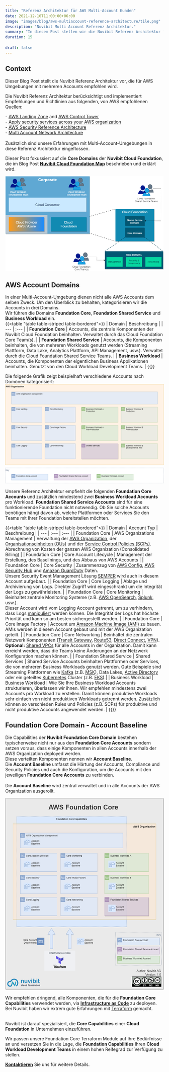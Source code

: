 ```yaml
---
title: "Referenz Architektur für AWS Multi-Account Kunden"
date: 2021-12-10T11:00:00+06:00
image: "images/blog/aws-multiaccount-reference-architecture/tile.png"
description: "Nuvibit Multi Account Referenz Architektur."
summary: "In diesem Post stellen wir die Nuvibit Referenz Architektur für Kunden vor, die in ihrer Umgebung mehrere AWS Accounts betreiben."
duration: 15

draft: false
---
```

## Context

Dieser Blog Post stellt die Nuvibit Referenz Architektur vor, die für AWS Umgebungen mit mehreren Accounts empfohlen wird.

Die Nuvibit Referenz Architektur berücksichtigt und implementiert Empfehlungen und Richtlinien aus folgenden, von AWS empfohlenen Quellen:

\- [AWS Landing Zone](https://aws.amazon.com/de/solutions/implementations/aws-landing-zone/ 'AWS Landing Zone') and [AWS Control Tower](https://aws.amazon.com/de/controltower/ 'AWS Control Tower')<br/>
\- [Apply security services across your AWS organization](https://docs.aws.amazon.com/prescriptive-guidance/latest/security-reference-architecture/security-services.html 'Apply security services across your AWS organization')<br/>
\- [AWS Security Reference Architecture](https://docs.aws.amazon.com/prescriptive-guidance/latest/security-reference-architecture/architecture.html 'AWS Security Reference Architecture')<br/>
\- [Multi Account Network Architecture](https://docs.aws.amazon.com/managedservices/latest/userguide/malz-net-arch.html 'Multi Account Network Architecture')<br/>  
Zusätzlich sind unsere Erfahrungen mit Multi-Account-Umgebungen in diese Referenz Architektur eingeflossen.<br/>

Dieser Post fokussiert auf die **Core Domains** der **Nuvibit Cloud Foundation**, die im Blog Post **[Nuvibit Cloud Foundation Map](/blog/cloud-foundation-map 'Nuvibit Cloud Foundation Blog Post')** beschrieben und erklärt wird.

![img](images/blog/aws-multiaccount-reference-architecture/foundation-core-domains.png)

## AWS Account Domains
In einer Multi-Account-Umgebung dienen nicht alle AWS Accounts dem selben Zweck. Um den Überblick zu behalten, kategorisieren wir die Accounts in drei Domains.<br/>
Wir führen die Domains **Foundation Core**, **Foundation Shared Service** und **Business Workload** ein.<br/>
{{<table "table table-striped table-bordered">}}
| Domain | Beschreibung |
| ---   | :---  |
| **Foundation Core** | Accounts, die zentrale Komponenten der Nuvibit Cloud Foundation beinhalten. Verwaltet durch das Cloud Foundation Core Team(s). |
| **Foundation Shared Service** | Accounts, die Komponenten beinhalten, die von mehreren Workloads genutzt werden (Streaming Plattform, Data Lake, Analytics Plattform, API Management, usw.). Verwaltet durch die Cloud Foundation Shared Service Teams. |
| **Business Workload** | Accounts, die Komponenten der eigentlichen Business Applikationen beinhalten. Genutzt von den Cloud Workload Development Teams. |
{{</table>}}
<br/>

Die folgende Grafik zeigt beispielhaft verschiedene Accounts nach Domönen kategorisiert:
![img](images/blog/aws-multiaccount-reference-architecture/aws-foundation-account-types.png)

Unsere Referenz Architektur empfiehlt die folgenden **Foundation Core Accounts** und zusätzlich mindestend zwei **Business Workload Accounts** pro Workload.
**Foundation Shared Service Accounts** sind für eine funktionierende Foundation nicht notwendig. Ob Sie solche Accounts benötigen hängt davon ab, welche Plattformen oder Services Sie den Teams mit Ihrer Foundation bereitstellen möchten.<br/>

{{<table "table table-striped table-bordered">}}
| Domain | Account Typ | Beschreibung |
| ---   | :---  | :---  |
| Foundation Core | AWS Organizations Management | Verwaltung der [AWS Organization](https://aws.amazon.com/de/organizations/), der [Organisationseinheiten (OUs)](https://docs.aws.amazon.com/de_de/organizations/latest/userguide/orgs_manage_ous.html) und der [Service Control Policies (SCPs)](https://docs.aws.amazon.com/de_de/organizations/latest/userguide/orgs_manage_policies_scps.html). Abrechnung von Kosten der ganzen AWS Organization (Consolidated Billing) |
| Foundation Core | Core Account Lifecycle | Management der Erstellung, des Baselinings, und des Abbaus von AWS Accounts |
| Foundation Core | Core Security | Zusammenzug von [AWS Config](https://aws.amazon.com/de/config/), [AWS Security Hub](https://aws.amazon.com/de/security-hub/) und [Amazon GuardDuty](https://aws.amazon.com/de/guardduty/) Daten. <br/> Unsere Security Event Management Lösung [SEMPER](/products/semper) wird auch in diesem Account aufgebaut. |
| Foundation Core | Core Logging | Ablage und Archivierung von Logs. Direkter Zugriff wird eingeschränkt um die Integrität der Logs zu gewährleisten. |
| Foundation Core | Core Monitoring | Beinhaltet zentrale Monitoring Systeme (z.B. [AWS OpenSearch](https://aws.amazon.com/de/opensearch-service/), [Splunk](https://www.splunk.com/), usw.).<br/>Dieser Account wird vom Logging Account getrennt, um zu verhindern, dass Logs [manipuliert](https://capec.mitre.org/data/definitions/268.html) werden können. Die Integrität der Logs hat höchste Priorität und kann so am besten sichergestellt werden. |
| Foundation Core | Core Image Factory | Account um [Amazon Machine Image (AMI)](https://docs.aws.amazon.com/de_de/AWSEC2/latest/UserGuide/AMIs.html) zu bauen. AMIs werden in diesem Account gebaut und mit der AWS Organization geteilt. |
| Foundation Core | Core Networking | Beinhaltet die zentralen Netzwerk Komponenten ([Transit Gateway](https://aws.amazon.com/de/transit-gateway/), [Route53](https://aws.amazon.com/de/route53/), [Direct Connect](https://aws.amazon.com/de/directconnect/), [VPN](https://aws.amazon.com/de/vpn/)).<br/> **Optional:** [Shared VPCs](https://docs.aws.amazon.com/vpc/latest/userguide/vpc-sharing.html#vpc-sharing-share-subnet) für alle Accounts in der Organization. Damit kann erreicht werden, dass die Teams keine Änderungen an der Netzwerk Konfiguration machen können. |
| Foundation Shared Service | Shared Services | Shared Service Accounts beinhalten Plattformen oder Services, die von mehreren Business Workloads genutzt werden. Gute Beispiele sind Streaming Plattformen wie [Kafka](https://kafka.apache.org/) (z.B. [MSK](https://aws.amazon.com/msk/)), Data Lakes, [Active Directory](https://aws.amazon.com/directoryservice/) oder ein geteiltes [Kubernetes](https://kubernetes.io/de/docs/concepts/overview/what-is-kubernetes/) Cluster (z.B. [EKS](https://aws.amazon.com/eks/)).|
| Business Workload	| Business Workload | Wie Sie Ihre Business Workload Accounts strukturieren, überlassen wir ihnen. Wir empfehlen mindestens zwei Accounts pro Workload zu erstellen. Damit können produktive Workloads sehr einfach von nicht produktiven Workloads getrennt werden. Zusätzlich können so verschieden Rules und Policies (z.B. SCPs) für produktive und nicht produktive Accounts angewendet werden. |
{{</table>}}
<br/>

## Foundation Core Domain - Account Baseline
Die Capabilities der **Nuvibit Foundation Core Domain** bestehen typischerweise nicht nur aus den **Foundation Core Accounts** sondern setzen voraus, dass einige Komponenten in allen Accounts innerhalb der AWS Organization deployed werden.<br/>
Diese verteilten Komponenten nennen wir **Account Baseline**.<br/>
Die **Account Baseline** umfasst die Härtung der Accounts, Compliance und Security Policies und auch die Konfiguration, um die Accounts mit den jeweiligen **Foundation Core Accounts** zu verbinden.<br/><br/>
Die **Account Baseline** wird zentral verwaltet und in alle Accounts der AWS Organization ausgerollt.

![img](images/blog/aws-multiaccount-reference-architecture/aws-foundation-core.png)

Wir empfehlen dringend, alle Komponenten, die für die **Foundation Core Capabilities** verwendet werden, via **[Infrastructure as Code](/faq/#iac 'What is Infrastructure as Code?')** zu deployen. Bei Nuvibit haben wir extrem gute Erfahrungen mit [Terraform](https://www.terraform.io/intro/index.html 'Introduction to Terraform') gemacht.<br/><br/>

Nuvibit ist darauf spezialisiert, die **Core Capabilities** einer **Cloud Foundation** in Unternehmen einzuführen.

Wir passen unsere Foundation Core Terraform Module auf Ihre Bedürfnisse an und versetzen Sie in die Lage, die **Foundation Capabilities** Ihren **Cloud Workload Development Teams** in einem hohen Reifegrad zur Verfügung zu stellen.

**[Kontaktieren](/contact/ 'Kontakt aufnehmen für mehr Infos!')** Sie uns für weitere Details.
